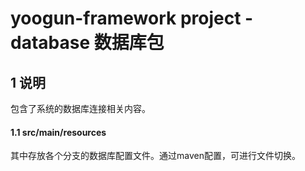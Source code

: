 # yoogun-framework project - database 数据库包

## 1 说明
包含了系统的数据库连接相关内容。

#### 1.1 src/main/resources
其中存放各个分支的数据库配置文件。通过maven配置，可进行文件切换。
